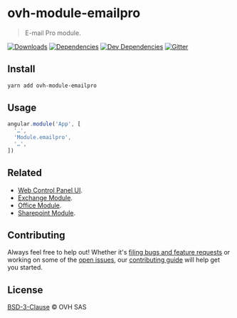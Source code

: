 # ovh-module-emailpro

> E-mail Pro module.

[![Downloads](https://badgen.net/npm/dt/ovh-module-emailpro)](https://npmjs.com/package/ovh-module-emailpro) [![Dependencies](https://badgen.net/david/dep/ovh-ux/ovh-module-emailpro)](https://npmjs.com/package/ovh-module-emailpro?activeTab=dependencies) [![Dev Dependencies](https://badgen.net/david/dev/ovh-ux/ovh-module-emailpro)](https://npmjs.com/package/ovh-module-emailpro?activeTab=dependencies) [![Gitter](https://badgen.net/badge/gitter/ovh-ux/blue?icon=gitter)](https://gitter.im/ovh/ux)

## Install

```sh
yarn add ovh-module-emailpro
```

## Usage

```js
angular.module('App', [
  '…',
  'Module.emailpro',
  '…',
])
```

## Related

* [Web Control Panel UI](https://github.com/ovh-ux/ovh-manager-web).
* [Exchange Module](https://github.com/ovh-ux/ovh-module-exchange).
* [Office Module](https://github.com/ovh-ux/ovh-module-office).
* [Sharepoint Module](https://github.com/ovh-ux/ovh-module-sharepoint).

## Contributing

Always feel free to help out! Whether it's [filing bugs and feature requests](https://github.com/ovh-ux/ovh-manager-telecom/issues/new) or working on some of the [open issues](https://github.com/ovh-ux/ovh-manager-telecom/issues), our [contributing guide](CONTRIBUTING.md) will help get you started.


## License

[BSD-3-Clause](LICENSE) © OVH SAS
